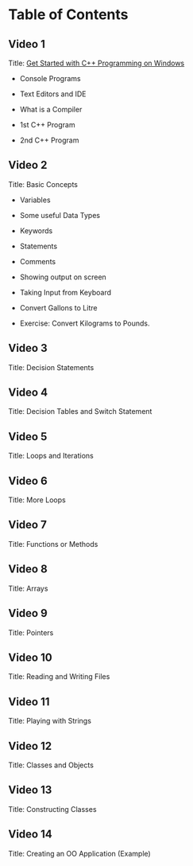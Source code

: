 # Table of Contents

## Video 1

Title: [Get Started with C++ Programming on Windows](https://youtu.be/Br2H3Bn22UM)

* Console Programs

* Text Editors and IDE

* What is a Compiler

* 1st C++ Program

* 2nd C++ Program

## Video 2

Title: Basic Concepts

* Variables

* Some useful Data Types

* Keywords

* Statements

* Comments

* Showing output on screen

* Taking Input from Keyboard

* Convert Gallons to Litre

* Exercise: Convert Kilograms to Pounds.

## Video 3

Title: Decision Statements

## Video 4

Title: Decision Tables and Switch Statement

## Video 5

Title: Loops and Iterations

## Video 6

Title: More Loops

## Video 7

Title: Functions or Methods

## Video 8

Title: Arrays

## Video 9

Title: Pointers

## Video 10

Title: Reading and Writing Files

## Video 11

Title: Playing with Strings

## Video 12

Title: Classes and Objects

## Video 13

Title: Constructing Classes

## Video 14

Title: Creating an OO Application (Example)
